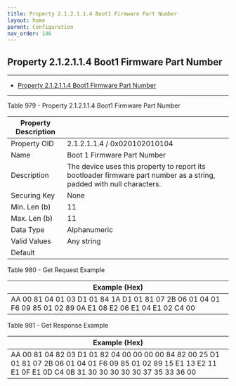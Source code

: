 ```yaml
---
title: Property 2.1.2.1.1.4 Boot1 Firmware Part Number
layout: home
parent: Configuration
nav_order: 146
---
```


## Property 2.1.2.1.1.4 Boot1 Firmware Part Number

---

- [Property 2.1.2.1.1.4 Boot1 Firmware Part Number](#property-212114-boot1-firmware-part-number)

---


Table 979 - Property 2.1.2.1.1.4 Boot1 Firmware Part Number

| Property Description |  |
|----|----|
| Property OID | 2.1.2.1.1.4 / 0x020102010104 |
| Name | Boot 1 Firmware Part Number |
| Description | The device uses this property to report its bootloader firmware part number as a string, padded with null characters. |
| Securing Key | None |
| Min. Len (b) | 11 |
| Max. Len (b) | 11 |
| Data Type | Alphanumeric |
| Valid Values | Any string |
| Default |  |

Table 980 - Get Request Example

| Example (Hex) |
|----|
| AA 00 81 04 01 03 D1 01 84 1A D1 01 81 07 2B 06 01 04 01 F6 09 85 01 02 89 0A E1 08 E2 06 E1 04 E1 02 C4 00 |

Table 981 - Get Response Example

| Example (Hex) |
|----|
| AA 00 81 04 82 03 D1 01 82 04 00 00 00 00 84 82 00 25 D1 01 81 07 2B 06 01 04 01 F6 09 85 01 02 89 15 E1 13 E2 11 E1 0F E1 0D C4 0B 31 30 30 30 30 30 37 35 33 36 00 |

##